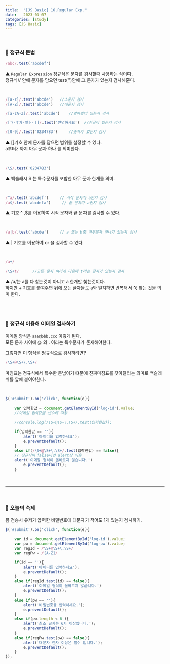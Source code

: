 ```yaml
---
title:  "[JS Basic] 16.Regular Exp."
date:   2023-03-07
categories: [study]
tags: [JS Basic]
---
```

<br>

### 📂 정규식 문법

```js
/abc/.test('abcdef')
```

▲ `Regular Expression` 정규식은 문자를 검사할때 사용하는 식이다.     
정규식// 안에 문자를 담으면 test('')안에 그 문자가 있는지 검사해준다. 

<br>

```js
/[a-z]/.test('abcde')   //소문자 검사
/[A-Z]/.test('abcde')   //대문자 검사

/[a-zA-Z]/.test('abcde')    //알파벳이 있는지 검사

/[ㄱ-ㅎ가-힣ㅏ-ㅣ]/.test('안녕하세요')  //한글이 있는지 검사

/[0-9]/.test('0234783')     //숫자가 있는지 검사
```
▲ []기호 안에 문자를 담으면 범위를 설정할 수 있다.      
a부터z 까지 아무 문자 하나 를 의미한다.

<br>

```js
/\S/.test('0234783')
```
▲ 백슬래시 S 는 특수문자를 포함한 아무 문자 한개를 의미.

<br>

```js
/^a/.test('abcdef')     // 시작 문자가 a인지 검사
/a$/.test('abcdefa')     // 끝 문자가 a인지 검사
```

▲ 기호 ^ ,$를 이용하여 시작 문자와 끝 문자를 검사할 수 있다.

<br>

```js
/a|b/.test('abcde')     // a 또는 b중 아무문자 하나가 있는지 검사
```
▲ | 기호를 이용하여 or 을 검사할 수 있다.

<br>

```js
/a+/

/\S+t/      //모든 문자 여러개 다음에 t라는 글자가 있는지 검사
```
▲ /a/는 a를 다 찾는것이 아니고 a 한개만 찾는것이다.     
하지만 + 기호를 붙여주면 뒤에 오는 글자들도 a와 일치하면 반복해서 쭉 찾는 것을 의미 한다.

<br>
<br>

### 📂 정규식 이용해 이메일 검사하기

이메일 양식은 `aaa@bbb.ccc` 이렇게 된다.     
모든 문자 사이에 @ 와 . 이라는 특수문자가 존재해야한다. 

그렇다면 이 형식을 정규식으로 검사하려면?

```js
/\S+@\S+\.\S+/
```
마침표는 정규식에서 특수한 문법이기 떄문에 진짜마침표를 찾아달라는 의미로 백슬래쉬를 앞에 붙여야한다.

<br>

```js
$('#submit').on('click', function(e){
    
    var 입력한값 = document.getElementById('log-id').value; 
    //이메일 입력값을 변수에 저장
    
    //console.log(/\S+@\S+\.\S+/.test(입력한값));
    
    if(입력한값 == ''){
        alert('아이디를 입력하세요');
        e.preventDefault();        
    }
    else if(/\S+@\S+\.\S+/.test(입력한값) == false){
    // 정규식이 false이면 alert창 띄움
    alert('이메일 형식이 올바르지 않습니다.')
        e.preventDefault();
    }
```

<br>

---

<br>

### 📑 오늘의 숙제

폼 전송시 유저가 입력한 비밀번호에 대문자가 적어도 1개 있는지 검사하기.

```js
$('#submit').on('click', function(e){
    
    var id = document.getElementById('log-id').value; 
    var pw = document.getElementById('log-pw').value;
    var regId = /\S+@\S+\.\S+/
    var regPw = /[A-Z]/

    if(id == ''){
        alert('아이디를 입력하세요');
        e.preventDefault();
    }
    else if(regId.test(id) == false){
        alert('이메일 형식이 올바르지 않습니다.')
        e.preventDefault();
    }
    else if(pw == ''){
        alert('비밀번호를 입력하세요.');
        e.preventDefault();
    }
    else if(pw.length < 6 ){
        alert('최소 글자는 6자 이상입니다.');
        e.preventDefault();
    }
    else if(regPw.test(pw) == false){
        alert('대문자 한자 이상은 필수 입니다.');
        e.preventDefault();
    }
});

```